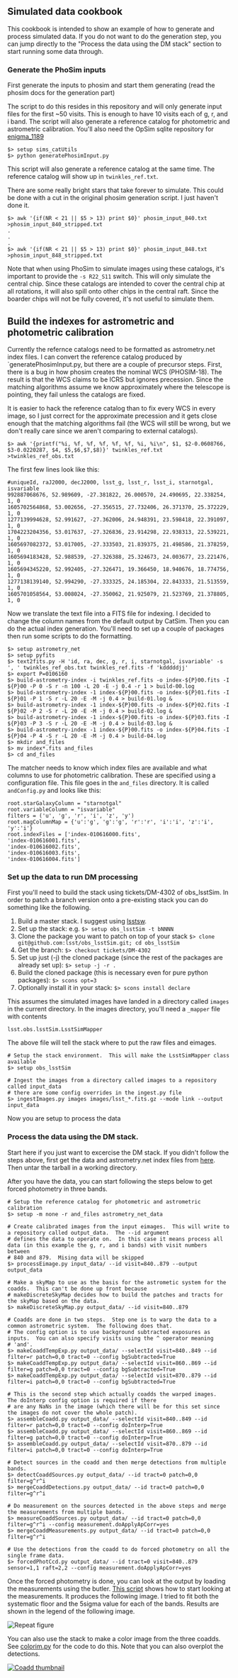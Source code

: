 ## Simulated data cookbook
This cookbook is intended to show an example of how to generate and process simulated data.  If you do not want to do the generation step, you can jump directly to the "Process the data using the DM stack" section to start running some data through.

### Generate the PhoSim inputs
First generate the inputs to phosim and start them generating (read the phosim docs for the generation part)

The script to do this resides in this repository and will only generate input files for the first ~50 visits.  This is enough to have 10
visits each of g, r, and i band.  The script will also generate a reference catalog for photometric and astrometric calibration.
You'll also need the OpSim sqlite repository for [enigma_1189](http://ops2.tuc.noao.edu/runs/enigma_1189/data/enigma_1189_sqlite.db.gz)
```
$> setup sims_catUtils
$> python generatePhosimInput.py
```
This script will also generate a reference catalog at the same time.  The reference catalog will show up in `twinkles_ref.txt`.

There are some really bright stars that take forever to simulate.  This could be done with a cut
in the original phosim generation script.  I just haven't done it.
```
$> awk '{if(NR < 21 || $5 > 13) print $0}' phosim_input_840.txt >phosim_input_840_stripped.txt
.
.
.
$> awk '{if(NR < 21 || $5 > 13) print $0}' phosim_input_848.txt >phosim_input_848_stripped.txt
```

Note that when using PhoSim to simulate images using these catalogs, it's important to provide the `-s R22_S11` switch.  This will
only simulate the central chip.  Since these catalogs are intended to cover the central chip at all rotations, it will also spill
onto other chips in the central raft.  Since the boarder chips will not be fully covered, it's not useful to simulate them.

## Build the indexes for astrometric and photometric calibration
Currently the refernce catalogs need to be formatted as astrometry.net index files.  I can convert the 
reference catalog produced by `generatePhosimInput.py, but there are a couple of precursor steps.  First,
there is a bug in how phosim creates the nominal WCS (PHOSIM-18).  The result is that the WCS claims to be
ICRS but ignores precession.  Since the matching algorithms assume we know approximately where the telescope
is pointing, they fail unless the catalogs are fixed.

It is easier to hack the reference catalog than to fix every WCS in every image, so I just correct for the approximate
precession and it gets close enough that the matching algorithms fail (the WCS will still be wrong, but we don't really
care since we aren't comparing to external catalogs).

```
$> awk '{printf("%i, %f, %f, %f, %f, %f, %i, %i\n", $1, $2-0.0608766, $3-0.0220287, $4, $5,$6,$7,$8)}' twinkles_ref.txt >twinkles_ref_obs.txt
```
The first few lines look like this:
```
#uniqueId, raJ2000, decJ2000, lsst_g, lsst_r, lsst_i, starnotgal, isvariable
992887068676, 52.989609, -27.381822, 26.000570, 24.490695, 22.338254, 1, 0
1605702564868, 53.002656, -27.356515, 27.732406, 26.371370, 25.372229, 1, 0
1277139994628, 52.991627, -27.362006, 24.948391, 23.598418, 22.391097, 1, 0
1704223204356, 53.017637, -27.326836, 23.914298, 22.938313, 22.539221, 1, 0
1605697082372, 53.017005, -27.333503, 21.839375, 21.498586, 21.378259, 1, 0
1605694183428, 52.988539, -27.326388, 25.324673, 24.003677, 23.221476, 1, 0
1605694345220, 52.992405, -27.326471, 19.366450, 18.940676, 18.774756, 1, 0
1277138139140, 52.994290, -27.333325, 24.185304, 22.843333, 21.513559, 1, 0
1605701058564, 53.008024, -27.350062, 21.925079, 21.523769, 21.378805, 1, 0
```
Now we translate the text file into a FITS file for indexing. I decided to change the column names from the default output by CatSim.
Then you can do the actual index generation.  You'll need to set up a couple of packages then run some scripts to do the formatting.
```
$> setup astrometry_net
$> setup pyfits
$> text2fits.py -H 'id, ra, dec, g, r, i, starnotgal, isvariable' -s ', ' twinkles_ref_obs.txt twinkles_ref.fits -f 'kdddddjj'
$> export P=0106160
$> build-astrometry-index -i twinkles_ref.fits -o index-${P}00.fits -I ${P}00 -P 0 -S r -n 100 -L 20 -E -j 0.4 -r 1 > build-00.log
$> build-astrometry-index -1 index-${P}00.fits -o index-${P}01.fits -I ${P}01 -P 1 -S r -L 20 -E -M -j 0.4 > build-01.log &
$> build-astrometry-index -1 index-${P}00.fits -o index-${P}02.fits -I ${P}02 -P 2 -S r -L 20 -E -M -j 0.4 > build-02.log &
$> build-astrometry-index -1 index-${P}00.fits -o index-${P}03.fits -I ${P}03 -P 3 -S r -L 20 -E -M -j 0.4 > build-03.log &
$> build-astrometry-index -1 index-${P}00.fits -o index-${P}04.fits -I ${P}04 -P 4 -S r -L 20 -E -M -j 0.4 > build-04.log
$> mkdir and_files
$> mv index*.fits and_files
$> cd and_files
```
The matcher needs to know which index files are available and what columns to use for photometric calibration.  These are specified using a configuration file.  This file goes in the `and_files` directory.  It is called `andConfig.py` and looks like this:
```
root.starGalaxyColumn = "starnotgal"
root.variableColumn = "isvariable"
filters = ('u', 'g', 'r', 'i', 'z', 'y')
root.magColumnMap = {'u':'g', 'g':'g', 'r':'r', 'i':'i', 'z':'i', 'y':'i'}
root.indexFiles = ['index-010616000.fits',
'index-010616001.fits',
'index-010616002.fits',
'index-010616003.fits',
'index-010616004.fits']
```
### Set up the data to run DM processing
First you'll need to build the stack using tickets/DM-4302 of obs_lsstSim.  In order to patch a branch version onto a pre-existing
stack you can do something like the following.

1. Build a master stack.  I suggest using [lsstsw](https://confluence.lsstcorp.org/display/LDMDG/The+LSST+Software+Build+Tool).
2. Set up the stack: e.g. `$> setup obs_lsstSim -t bNNNN`
3. Clone the package you want to patch on top of your stack `$> clone git@github.com:lsst/obs_lsstSim.git; cd obs_lsstSim`
4. Get the branch: `$> checkout tickets/DM-4302`
5. Set up just (-j) the cloned package (since the rest of the packages are already set up): `$> setup -j -r .`
6. Build the cloned package (this is necessary even for pure python packages): `$> scons opt=3`
7. Optionally install it in your stack: `$> scons install declare`

This assumes the simulated images have landed in a directory called ```images```
in the current directory.  In the images directory, you'll need a ```_mapper``` file with contents
```
lsst.obs.lsstSim.LsstSimMapper
```
The above file will tell the stack where to put the raw files and eimages.
```
# Setup the stack environment.  This will make the LsstSimMapper class available
$> setup obs_lsstSim

# Ingest the images from a directory called images to a repository called input_data
# there are some config overrides in the ingest.py file
$> ingestImages.py images images/lsst_*.fits.gz --mode link --output input_data
```
Now you are setup to process the data

### Process the data using the DM stack.
Start here if you just want to excercise the DM stack.  If you didn't follow the steps above, first get the data and astrometry.net index files from
[here](https://lsst-web.ncsa.illinois.edu/~krughoff/data/gri_data.tar.gz).  Then untar the tarball in a working directory.

After you have the data, you can start following the steps below to get forced photometry in three bands.
```
# Setup the reference catalog for photometric and astrometric calibration
$> setup -m none -r and_files astrometry_net_data

# Create calibrated images from the input eimages.  This will write to a repository called output_data.  The --id argument
# defines the data to operate on.  In this case it means process all data (in this example the g, r, and i bands) with visit numbers between
# 840 and 879.  Mising data will be skipped
$> processEimage.py input_data/ --id visit=840..879 --output output_data

# Make a skyMap to use as the basis for the astrometic system for the coadds.  This can't be done up front because
# makeDiscreteSkyMap decides how to build the patches and tracts for the skyMap based on the data.
$> makeDiscreteSkyMap.py output_data/ --id visit=840..879

# Coadds are done in two steps.  Step one is to warp the data to a common astrometric system.  The following does that.
# The config option is to use background subtracted exposures as inputs.  You can also specify visits using the ^ operator meaning 
# 'and'.
$> makeCoaddTempExp.py output_data/ --selectId visit=840..849 --id filter=r patch=0,0 tract=0 --config bgSubtracted=True
$> makeCoaddTempExp.py output_data/ --selectId visit=860..869 --id filter=g patch=0,0 tract=0 --config bgSubtracted=True
$> makeCoaddTempExp.py output_data/ --selectId visit=870..879 --id filter=i patch=0,0 tract=0 --config bgSubtracted=True

# This is the second step which actually coadds the warped images.  The doInterp config option is required if there
# are any NaNs in the image (which there will be for this set since the images do not cover the whole patch).
$> assembleCoadd.py output_data/ --selectId visit=840..849 --id filter=r patch=0,0 tract=0 --config doInterp=True
$> assembleCoadd.py output_data/ --selectId visit=860..869 --id filter=g patch=0,0 tract=0 --config doInterp=True
$> assembleCoadd.py output_data/ --selectId visit=870..879 --id filter=i patch=0,0 tract=0 --config doInterp=True

# Detect sources in the coadd and then merge detections from multiple bands.
$> detectCoaddSources.py output_data/ --id tract=0 patch=0,0 filter=g^r^i
$> mergeCoaddDetections.py output_data/ --id tract=0 patch=0,0 filter=g^r^i

# Do measurement on the sources detected in the above steps and merge the measurements from multiple bands.
$> measureCoaddSources.py output_data/ --id tract=0 patch=0,0 filter=g^r^i --config measurement.doApplyApCorr=yes
$> mergeCoaddMeasurements.py output_data/ --id tract=0 patch=0,0 filter=g^r^i

# Use the detections from the coadd to do forced photometry on all the single frame data.
$> forcedPhotCcd.py output_data/ --id tract=0 visit=840..879 sensor=1,1 raft=2,2 --config measurement.doApplyApCorr=yes
```
Once the forced photometry is done, you can look at the output by loading the measurements using the butler.  [This script](../../bin/plot_point_mags.py) shows how to start looking at the measurements.  It produces the following image.  I tried to fit both
the systematic floor and the 5sigma value for each of the bands.  Results are shown in the legend of the following image.

![Repeat figure](gri_err.png)

You can also use the stack to make a color image from the three coadds.  See [colorim.py](../../bin/colorim.py) for the code to do this.  Note that you can also overplot the detections.

[![Coadd thumbnail](rgb_coadd_thumb.png)](rgb_coadd.png)

